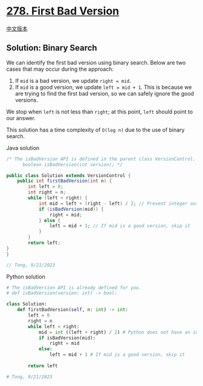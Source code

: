 # [278. First Bad Version](https://leetcode.com/problems/first-bad-version/)

[中文版本](/Solution_CN/0278_First_Bad_Version_CN.md)

## Solution: Binary Search

We can identify the first bad version using binary search. Below are two cases that may occur during the approach:

1. If `mid` is a bad version, we update `right = mid`.
2. If `mid` is a good version, we update `left = mid + 1`. This is because we are trying to find the first bad version, so we can safely ignore the good versions.

We stop when `left` is not less than `right`; at this point, `left` should point to our answer.

This solution has a time complexity of `O(log n)` due to the use of binary search.

Java solution

```java
/* The isBadVersion API is defined in the parent class VersionControl.
      boolean isBadVersion(int version); */

public class Solution extends VersionControl {
    public int firstBadVersion(int n) {
        int left = 0;
        int right = n;
        while (left < right) {
            int mid = left + (right - left) / 2; // Prevent integer out of bound
            if (isBadVersion(mid)) {
                right = mid;
            } else {
                left = mid + 1; // If mid is a good version, skip it
            }
        }
        return left;
}
}

// Tong, 9/21/2023
```

Python solution

```python
# The isBadVersion API is already defined for you.
# def isBadVersion(version: int) -> bool:

class Solution:
    def firstBadVersion(self, n: int) -> int:
        left = 0
        right = n
        while left < right:
            mid = int ((left + right) / 2) # Python does not have an integer limit, however we need to regulate data type for mid in order to return an int
            if isBadVersion(mid):
                right = mid
            else:
                left = mid + 1 # If mid is a good version, skip it
  
        return left

# Tong, 9/21/2023
```

